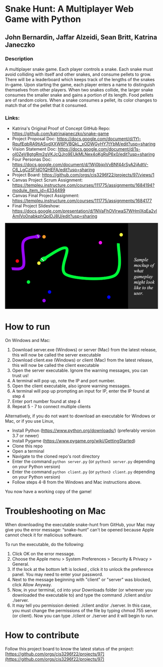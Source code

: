 # Snake Hunt: A Multiplayer Web Game with Python
## John Bernardin, Jaffar Alzeidi, Sean Britt, Katrina Janeczko

### Description
A multiplayer snake game. Each player controls a snake. Each snake must avoid colliding with itself and other snakes, and consume pellets to grow. There will be a leaderboard which keeps track of the lengths of the snakes in-game. Upon starting the game, each player enters a name to distinguish themselves from other players. When two snakes collide, the larger snake consumes the smaller snake and gains a portion of its length. Food pellets are of random colors. When a snake consumes a pellet, its color changes to match that of the pellet that it consumed.

### Links:
* Katrina's Original Proof of Concept GitHub Repo: https://github.com/katrinajaneczko/snake-game
* Project Proposal Doc: https://docs.google.com/document/d/1Yl-RqufEqbRA9tiASvdXXW6PVBQkL_xODWGyHY7tYbM/edit?usp=sharing
* Vision Statement Doc: https://docs.google.com/document/d/1s-oI0ZeV8gtgRm2gVKJcQJro9EUkMLNex4oKgRsP6x0/edit?usp=sharing
* Four Personas Doc: https://docs.google.com/document/d/1Wj0bjpiVvBNf44rSyA2jAdtV-C6_LgCzSFIdO1QHEFA/edit?usp=sharing
* Project Board: https://github.com/orgs/cis3296f22/projects/97/views/1
* Canvas Project Scrum Assignment: https://templeu.instructure.com/courses/111775/assignments/1684194?module_item_id=4334499
* Canvas Final Project Assignment: https://templeu.instructure.com/courses/111775/assignments/1684177
* Final Project Slideshow: https://docs.google.com/presentation/d/1NVaFhOVlrwaS7WHmIXqEa2vlAmIVo0nabkphQpIDJ8U/edit?usp=sharing

![Snake hunt screenshot](/mockup.png)

# How to run
On Windows and Mac:
1. Download server.exe (Windows) or server (Mac) from the latest release, this will now be called the server executable
2. Download client.exe (Windows) or client (Mac) from the latest release, this will now be called the client executable
3. Open the server executable. Ignore the warning messages, you can trust us!
4. A terminal will pop up, note the IP and port number.
5. Open the client executable, also ignore warning messages.
6. A terminal will pop up prompting an input for IP, enter the IP found at step 4
7. Enter port number found at step 4
8. Repeat 5 - 7 to connect multiple clients

Alternatively, if you do not want to download an executable for Windows or Mac, or if you use Linux,

* Install Python (https://www.python.org/downloads/) (preferably version 3.7 or newer)
* Install Pygame (https://www.pygame.org/wiki/GettingStarted)
* Clone this repo
* Open a terminal
* Navigate to the cloned repo's root directory
* Enter the command `python server.py` (or `python3 server.py` depending on your Python version)
* Enter the command `python client.py` (or `python3 client.py` depending on your Python version)
* Follow steps 4-8 from the Windows and Mac instructions above. 

You now have a working copy of the game!

# Troubleshooting on Mac
When downloading the executable snake-hunt from GitHub, your Mac may give you the error message: “snake-hunt” can't be opened because Apple cannot check it for malicious software. 

To run the executable, do the following:
1. Click OK on the error message.
2. Choose the Apple menu  > System Preferences > Security & Privacy > General.
3. If the lock at the bottom left is locked , click it to unlock the preference panel. You may need to enter your password.
3.  Next to the message beginning with "client" or "server" was blocked, click Allow Anyway.
4. Now, in your terminal, cd into your Downloads folder (or wherever you downloaded the executable to) and type the command ./client and/or ./server. 
5. It may tell you permission denied: ./client and/or ./server. In this case, you must change the permissions of the file by typing chmod 755 server (or client). Now you can type ./client or ./server and it will begin to run.

# How to contribute
Follow this project board to know the latest status of the project: [https://github.com/orgs/cis3296f22/projects/97](https://github.com/orgs/cis3296f22/projects/97)  
